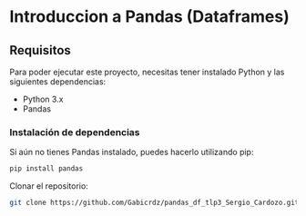 # Introduccion a Pandas (Dataframes)

## Requisitos

Para poder ejecutar este proyecto, necesitas tener instalado Python y las siguientes dependencias:

- Python 3.x
- Pandas

### Instalación de dependencias

Si aún no tienes Pandas instalado, puedes hacerlo utilizando pip:

```bash
pip install pandas
```

Clonar el repositorio:

```bash
git clone https://github.com/Gabicrdz/pandas_df_tlp3_Sergio_Cardozo.git
```


